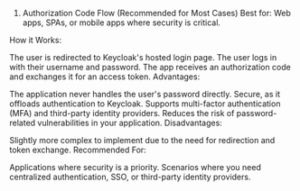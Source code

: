 1. Authorization Code Flow (Recommended for Most Cases)
Best for: Web apps, SPAs, or mobile apps where security is critical.

How it Works:

The user is redirected to Keycloak's hosted login page.
The user logs in with their username and password.
The app receives an authorization code and exchanges it for an access token.
Advantages:

The application never handles the user's password directly.
Secure, as it offloads authentication to Keycloak.
Supports multi-factor authentication (MFA) and third-party identity providers.
Reduces the risk of password-related vulnerabilities in your application.
Disadvantages:

Slightly more complex to implement due to the need for redirection and token exchange.
Recommended For:

Applications where security is a priority.
Scenarios where you need centralized authentication, SSO, or third-party identity providers.